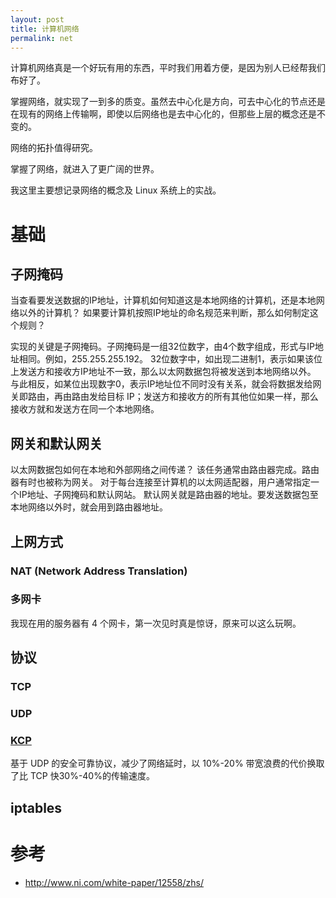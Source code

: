 ```yaml
---
layout: post
title: 计算机网络
permalink: net
---
```


计算机网络真是一个好玩有用的东西，平时我们用着方便，是因为别人已经帮我们布好了。

掌握网络，就实现了一到多的质变。虽然去中心化是方向，可去中心化的节点还是在现有的网络上传输啊，即使以后网络也是去中心化的，但那些上层的概念还是不变的。

网络的拓扑值得研究。

掌握了网络，就进入了更广阔的世界。

我这里主要想记录网络的概念及 Linux 系统上的实战。

# 基础

## 子网掩码
当查看要发送数据的IP地址，计算机如何知道这是本地网络的计算机，还是本地网络以外的计算机？ 如果要计算机按照IP地址的命名规范来判断，那么如何制定这个规则？

实现的关键是子网掩码。子网掩码是一组32位数字，由4个数字组成，形式与IP地址相同。例如，255.255.255.192。 32位数字中，如出现二进制1，表示如果该位上发送方和接收方IP地址不一致，那么以太网数据包将被发送到本地网络以外。 与此相反，如某位出现数字0，表示IP地址位不同时没有关系，就会将数据发给网关即路由，再由路由发给目标 IP；发送方和接收方的所有其他位如果一样，那么接收方就和发送方在同一个本地网络。

## 网关和默认网关
以太网数据包如何在本地和外部网络之间传递？ 该任务通常由路由器完成。路由器有时也被称为网关。 对于每台连接至计算机的以太网适配器，用户通常指定一个IP地址、子网掩码和默认网站。 默认网关就是路由器的地址。要发送数据包至本地网络以外时，就会用到路由器地址。

## 上网方式
### NAT (Network Address Translation)

### 多网卡
我现在用的服务器有 4 个网卡，第一次见时真是惊讶，原来可以这么玩啊。

## 协议

### TCP

### UDP

### [KCP](https://github.com/skywind3000/kcp)
基于 UDP 的安全可靠协议，减少了网络延时，以 10%-20% 带宽浪费的代价换取了比 TCP 快30%-40%的传输速度。


## iptables

# 参考
- http://www.ni.com/white-paper/12558/zhs/
